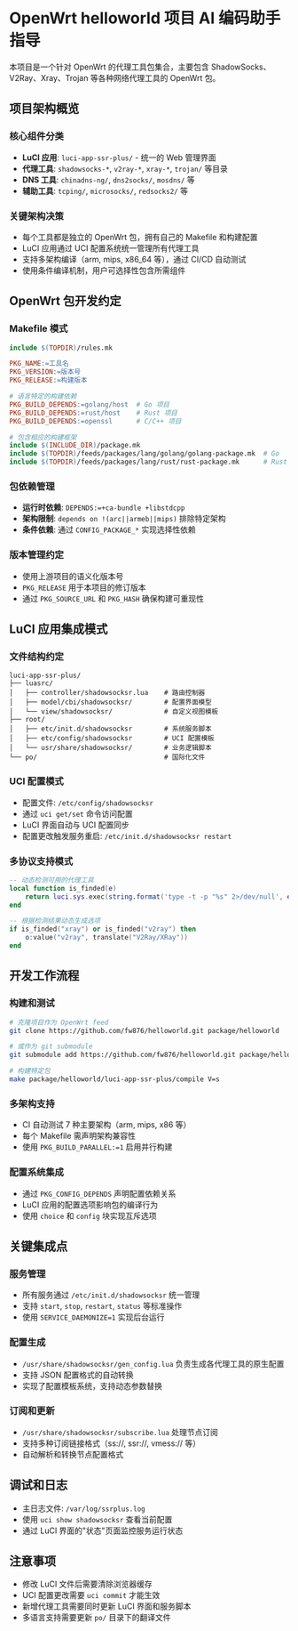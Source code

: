 # OpenWrt helloworld 项目 AI 编码助手指导

本项目是一个针对 OpenWrt 的代理工具包集合，主要包含 ShadowSocks、V2Ray、Xray、Trojan 等各种网络代理工具的 OpenWrt 包。

## 项目架构概览

### 核心组件分类
- **LuCI 应用**: `luci-app-ssr-plus/` - 统一的 Web 管理界面
- **代理工具**: `shadowsocks-*`, `v2ray-*`, `xray-*`, `trojan/` 等目录
- **DNS 工具**: `chinadns-ng/`, `dns2socks/`, `mosdns/` 等
- **辅助工具**: `tcping/`, `microsocks/`, `redsocks2/` 等

### 关键架构决策
- 每个工具都是独立的 OpenWrt 包，拥有自己的 Makefile 和构建配置
- LuCI 应用通过 UCI 配置系统统一管理所有代理工具
- 支持多架构编译（arm, mips, x86_64 等），通过 CI/CD 自动测试
- 使用条件编译机制，用户可选择性包含所需组件

## OpenWrt 包开发约定

### Makefile 模式
```makefile
include $(TOPDIR)/rules.mk

PKG_NAME:=工具名
PKG_VERSION:=版本号
PKG_RELEASE:=构建版本

# 语言特定的构建依赖
PKG_BUILD_DEPENDS:=golang/host  # Go 项目
PKG_BUILD_DEPENDS:=rust/host    # Rust 项目
PKG_BUILD_DEPENDS:=openssl      # C/C++ 项目

# 包含相应的构建框架
include $(INCLUDE_DIR)/package.mk
include $(TOPDIR)/feeds/packages/lang/golang/golang-package.mk  # Go
include $(TOPDIR)/feeds/packages/lang/rust/rust-package.mk      # Rust
```

### 包依赖管理
- **运行时依赖**: `DEPENDS:=+ca-bundle +libstdcpp` 
- **架构限制**: `depends on !(arc||armeb||mips)` 排除特定架构
- **条件依赖**: 通过 `CONFIG_PACKAGE_*` 实现选择性依赖

### 版本管理约定
- 使用上游项目的语义化版本号
- `PKG_RELEASE` 用于本项目的修订版本
- 通过 `PKG_SOURCE_URL` 和 `PKG_HASH` 确保构建可重现性

## LuCI 应用集成模式

### 文件结构约定
```
luci-app-ssr-plus/
├── luasrc/
│   ├── controller/shadowsocksr.lua    # 路由控制器
│   ├── model/cbi/shadowsocksr/        # 配置界面模型
│   └── view/shadowsocksr/             # 自定义视图模板
├── root/
│   ├── etc/init.d/shadowsocksr        # 系统服务脚本
│   ├── etc/config/shadowsocksr        # UCI 配置模板
│   └── usr/share/shadowsocksr/        # 业务逻辑脚本
└── po/                                # 国际化文件
```

### UCI 配置模式
- 配置文件: `/etc/config/shadowsocksr`
- 通过 `uci get/set` 命令访问配置
- LuCI 界面自动与 UCI 配置同步
- 配置更改触发服务重启: `/etc/init.d/shadowsocksr restart`

### 多协议支持模式
```lua
-- 动态检测可用的代理工具
local function is_finded(e)
    return luci.sys.exec(string.format('type -t -p "%s" 2>/dev/null', e)) ~= ""
end

-- 根据检测结果动态生成选项
if is_finded("xray") or is_finded("v2ray") then
    o:value("v2ray", translate("V2Ray/XRay"))
end
```

## 开发工作流程

### 构建和测试
```bash
# 克隆项目作为 OpenWrt feed
git clone https://github.com/fw876/helloworld.git package/helloworld

# 或作为 git submodule
git submodule add https://github.com/fw876/helloworld.git package/helloworld

# 构建特定包
make package/helloworld/luci-app-ssr-plus/compile V=s
```

### 多架构支持
- CI 自动测试 7 种主要架构（arm, mips, x86 等）
- 每个 Makefile 需声明架构兼容性
- 使用 `PKG_BUILD_PARALLEL:=1` 启用并行构建

### 配置系统集成
- 通过 `PKG_CONFIG_DEPENDS` 声明配置依赖关系
- LuCI 应用的配置选项影响包的编译行为
- 使用 `choice` 和 `config` 块实现互斥选项

## 关键集成点

### 服务管理
- 所有服务通过 `/etc/init.d/shadowsocksr` 统一管理
- 支持 `start`, `stop`, `restart`, `status` 等标准操作
- 使用 `SERVICE_DAEMONIZE=1` 实现后台运行

### 配置生成
- `/usr/share/shadowsocksr/gen_config.lua` 负责生成各代理工具的原生配置
- 支持 JSON 配置格式的自动转换
- 实现了配置模板系统，支持动态参数替换

### 订阅和更新
- `/usr/share/shadowsocksr/subscribe.lua` 处理节点订阅
- 支持多种订阅链接格式（ss://, ssr://, vmess:// 等）
- 自动解析和转换节点配置格式

## 调试和日志
- 主日志文件: `/var/log/ssrplus.log`
- 使用 `uci show shadowsocksr` 查看当前配置
- 通过 LuCI 界面的"状态"页面监控服务运行状态

## 注意事项
- 修改 LuCI 文件后需要清除浏览器缓存
- UCI 配置更改需要 `uci commit` 才能生效
- 新增代理工具需要同时更新 LuCI 界面和服务脚本
- 多语言支持需要更新 `po/` 目录下的翻译文件